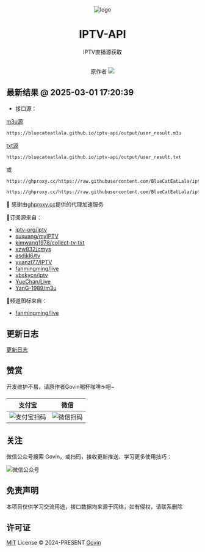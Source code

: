<div align="center">
  <img src="./static/images/logo.png" alt="logo"/>
  <h1 align="center">IPTV-API</h1>
</div>

<div align="center">IPTV直播源获取</div>
<br>
<p align="center">
  原作者
  <a href="https://github.com/Guovin/iptv-api/fork">
    <img src="https://img.shields.io/github/forks/guovin/iptv-api" />
  </a>
</p>


## 最新结果 @ 2025-03-01 17:20:39

- 接口源：

[m3u源](./output/user_result.m3u)
```bash
https://bluecateatlala.github.io/iptv-api/output/user_result.m3u
```
[txt源](./output/user_result.txt)
```bash
https://bluecateatlala.github.io/iptv-api/output/user_result.txt
```

或

```bash
https://ghproxy.cc/https://raw.githubusercontent.com/BlueCatEatLala/iptv-api/master/output/user_result.m3u
```

```bash
https://ghproxy.cc/https://raw.githubusercontent.com/BlueCatEatLala/iptv-api/master/output/user_result.txt
```

🙏 感谢由[ghproxy.cc](https://ghproxy.cc)提供的代理加速服务

📍订阅源来自：

- [iptv-org/iptv](https://github.com/iptv-org/iptv)
- [suxuang/myIPTV](https://github.com/suxuang/myIPTV)
- [kimwang1978/collect-tv-txt](https://github.com/kimwang1978/collect-tv-txt)
- [xzw832/cmys](https://github.com/xzw832/cmys)
- [asdjkl6/tv](https://github.com/asdjkl6/tv)
- [yuanzl77/IPTV](https://github.com/yuanzl77/IPTV)
- [fanmingming/live](https://github.com/fanmingming/live)
- [vbskycn/iptv](https://github.com/vbskycn/iptv)
- [YueChan/Live](https://github.com/YueChan/Live)
- [YanG-1989/m3u](https://github.com/YanG-1989/m3u)

📍频道图标来自：

- [fanmingming/live](https://github.com/fanmingming/live)



## 更新日志

[更新日志](./CHANGELOG.md)

## 赞赏

<div>开发维护不易，请原作者Govin喝杯咖啡☕️吧~</div>

| 支付宝                                  | 微信                                      |
|--------------------------------------|-----------------------------------------|
| ![支付宝扫码](./static/images/alipay.jpg) | ![微信扫码](./static/images/appreciate.jpg) |

## 关注

微信公众号搜索 Govin，或扫码，接收更新推送、学习更多使用技巧：

![微信公众号](./static/images/qrcode.jpg)

## 免责声明

本项目仅供学习交流用途，接口数据均来源于网络，如有侵权，请联系删除

## 许可证

[MIT](./LICENSE) License &copy; 2024-PRESENT [Govin](https://github.com/guovin)
